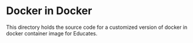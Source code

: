 Docker in Docker
================

This directory holds the source code for a customized version of docker in
docker container image for Educates.
